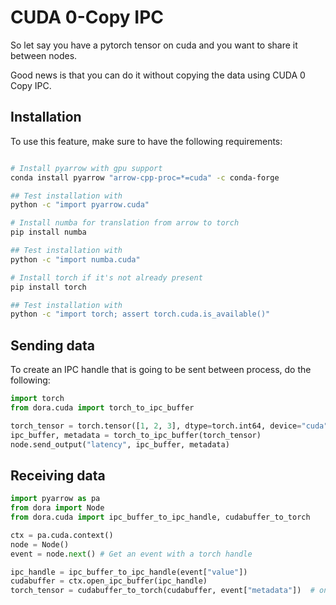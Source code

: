 # CUDA 0-Copy IPC

So let say you have a pytorch tensor on cuda and you want to share it between nodes.

Good news is that you can do it without copying the data using CUDA 0 Copy IPC.

## Installation

To use this feature, make sure to have the following requirements:

```bash

# Install pyarrow with gpu support
conda install pyarrow "arrow-cpp-proc=*=cuda" -c conda-forge

## Test installation with
python -c "import pyarrow.cuda"

# Install numba for translation from arrow to torch
pip install numba

## Test installation with
python -c "import numba.cuda"

# Install torch if it's not already present
pip install torch

## Test installation with
python -c "import torch; assert torch.cuda.is_available()"
```

## Sending data

To create an IPC handle that is going to be sent between process, do the following:

```python
import torch
from dora.cuda import torch_to_ipc_buffer

torch_tensor = torch.tensor([1, 2, 3], dtype=torch.int64, device="cuda")
ipc_buffer, metadata = torch_to_ipc_buffer(torch_tensor)
node.send_output("latency", ipc_buffer, metadata)
```

## Receiving data

```python
import pyarrow as pa
from dora import Node
from dora.cuda import ipc_buffer_to_ipc_handle, cudabuffer_to_torch

ctx = pa.cuda.context()
node = Node()
event = node.next() # Get an event with a torch handle

ipc_handle = ipc_buffer_to_ipc_handle(event["value"])
cudabuffer = ctx.open_ipc_buffer(ipc_handle)
torch_tensor = cudabuffer_to_torch(cudabuffer, event["metadata"])  # on cuda
```
